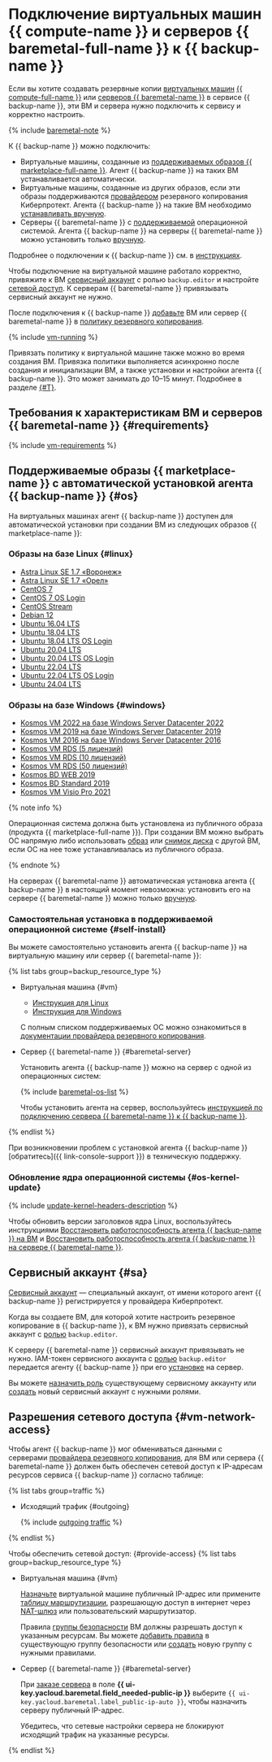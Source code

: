 # Подключение виртуальных машин {{ compute-name }} и серверов {{ baremetal-full-name }} к {{ backup-name }}

Если вы хотите создавать резервные копии [виртуальных машин](../../compute/concepts/vm.md) [{{ compute-full-name }}](../../compute/) или [серверов {{ baremetal-name }}](../../baremetal/concepts/servers.md) в сервисе {{ backup-name }}, эти ВМ и сервера нужно подключить к сервису и корректно настроить.

{% include [baremetal-note](../../_includes/backup/baremetal-note.md) %}

К {{ backup-name }} можно подключить:
* Виртуальные машины, созданные из [поддерживаемых образов {{ marketplace-full-name }}](#os). Агент {{ backup-name }} на таких ВМ устанавливается автоматически.
* Виртуальные машины, созданные из других образов, если эти образы поддерживаются [провайдером](./index.md#providers) резервного копирования Киберпротект. Агента {{ backup-name }} на такие ВМ необходимо [устанавливать вручную](#self-install).
* Серверы {{ baremetal-name }} с [поддерживаемой](#self-install) операционной системой. Агента {{ backup-name }} на серверы {{ baremetal-name }} можно установить только [вручную](#self-install).

Подробнее о подключении к {{ backup-name }} см. в [инструкциях](../operations/index.md).

Чтобы подключение на виртуальной машине работало корректно, привяжите к ВМ [сервисный аккаунт](#sa) с ролью `backup.editor` и настройте [сетевой доступ](#vm-network-access). К серверам {{ baremetal-name }} привязывать сервисный аккаунт не нужно.

После подключения к {{ backup-name }} [добавьте](../operations/policy-vm/attach-and-detach-vm.md#attach-vm) ВМ или сервер {{ baremetal-name }} в [политику резервного копирования](policy.md).

{% include [vm-running](../../_includes/backup/vm-running.md) %}

Привязать политику к виртуальной машине также можно во время создания ВМ. Привязка политики выполняется асинхронно после создания и инициализации ВМ, а также установки и настройки агента {{ backup-name }}. Это может занимать до 10–15 минут. Подробнее в разделе [{#T}](../tutorials/vm-with-backup-policy/index.md).

## Требования к характеристикам ВМ и серверов {{ baremetal-name }} {#requirements}

{% include [vm-requirements](../../_includes/backup/vm-requirements.md) %}

## Поддерживаемые образы {{ marketplace-name }} с автоматической установкой агента {{ backup-name }} {#os}

На виртуальных машинах агент {{ backup-name }} доступен для автоматической установки при создании ВМ из следующих образов {{ marketplace-name }}:

### Образы на базе Linux {#linux}

* [Astra Linux SE 1.7 «Воронеж»](/marketplace/products/astralinux/alse)
* [Astra Linux SE 1.7 «Орел»](/marketplace/products/astralinux/alse-orel)
* [CentOS 7](/marketplace/products/yc/centos-7)
* [CentOS 7 OS Login](/marketplace/products/yc/centos-7-oslogin)
* [CentOS Stream](/marketplace/products/yc/centos-stream-8)
* [Debian 12](/marketplace/products/yc/debian-12)
* [Ubuntu 16.04 LTS](/marketplace/products/yc/ubuntu-16-04-lts)
* [Ubuntu 18.04 LTS](/marketplace/products/yc/ubuntu-18-04-lts)
* [Ubuntu 18.04 LTS OS Login](/marketplace/products/yc/ubuntu-1804-lts-oslogin)
* [Ubuntu 20.04 LTS](/marketplace/products/yc/ubuntu-20-04-lts)
* [Ubuntu 20.04 LTS OS Login](/marketplace/products/yc/ubuntu-2004-lts-oslogin)
* [Ubuntu 22.04 LTS](/marketplace/products/yc/ubuntu-22-04-lts)
* [Ubuntu 22.04 LTS OS Login](/marketplace/products/yc/ubuntu-2204-lts-oslogin)
* [Ubuntu 24.04 LTS](/marketplace/products/yc/ubuntu-2404-lts-oslogin)

### Образы на базе Windows {#windows}

* [Kosmos VM 2022 на базе Windows Server Datacenter 2022](/marketplace/products/fotonsrv/kosmosvm2022)
* [Kosmos VM 2019 на базе Windows Server Datacenter 2019](/marketplace/products/fotonsrv/kosmosvm2019)
* [Kosmos VM 2016 на базе Windows Server Datacenter 2016](/marketplace/products/fotonsrv/kosmosvm2016)
* [Kosmos VM RDS (5 лицензий)](/marketplace/products/fotonsrv/kos-5-rds)
* [Kosmos VM RDS (10 лицензий)](/marketplace/products/fotonsrv/kos-10-rds)
* [Kosmos VM RDS (50 лицензий)](/marketplace/products/fotonsrv/kos-50-rds)
* [Kosmos BD WEB 2019](/marketplace/products/fotonsrv/kosmosbdweb2019)
* [Kosmos BD Standard 2019](/marketplace/products/fotonsrv/kosmosbdstd2019)
* [Kosmos VM Visio Pro 2021](/marketplace/products/fotonsrv/kosmosvisio)

{% note info %}

Операционная система должна быть установлена из публичного образа (продукта {{ marketplace-full-name }}). При создании ВМ можно выбрать ОС напрямую либо использовать [образ](../../compute/concepts/image.md) или [снимок диска](../../compute/concepts/snapshot.md) с другой ВМ, если ОС на нее тоже устанавливалась из публичного образа.

{% endnote %}

На серверах {{ baremetal-name }} автоматическая установка агента {{ backup-name }} в настоящий момент невозможна: установить его на сервере {{ baremetal-name }} можно только [вручную](#self-install).

### Самостоятельная установка в поддерживаемой операционной системе {#self-install}

Вы можете самостоятельно установить агента {{ backup-name }} на виртуальную машину или сервер {{ baremetal-name }}:

{% list tabs group=backup_resource_type %}

- Виртуальная машина {#vm}

  * [Инструкция для Linux](../operations/connect-vm-linux.md)
  * [Инструкция для Windows](../operations/connect-vm-windows.md)

  С полным списком поддерживаемых ОС можно ознакомиться в [документации провайдера резервного копирования](https://docs.cyberprotect.ru/ru-RU/CyberBackupCloud/21.06/user/#supported-operating-systems-and-environments.html).

- Сервер {{ baremetal-name }} {#baremetal-server}

  Установить агента {{ backup-name }} можно на сервер с одной из операционных систем:

  {% include [baremetal-os-list](../../_includes/backup/baremetal-os-list.md) %}

  Чтобы установить агента на сервер, воспользуйтесь [инструкцией по подключению сервера {{ baremetal-name }} к {{ backup-name }}](../operations/backup-baremetal/backup-baremetal.md).

{% endlist %}

При возникновении проблем с установкой агента {{ backup-name }} [обратитесь]({{ link-console-support }}) в техническую поддержку.

### Обновление ядра операционной системы {#os-kernel-update}

{% include [update-kernel-headers-description](../../_includes/backup/operations/update-kernel-headers-description.md) %}

Чтобы обновить версии заголовков ядра Linux, воспользуйтесь инструкциями [Восстановить работоспособность агента {{ backup-name }} на ВМ](../operations/update-backup-agent.md#restore-agent) и [Восстановить работоспособность агента {{ backup-name }} на сервере {{ baremetal-name }}](../operations/backup-baremetal/restore-agent.md).

## Сервисный аккаунт {#sa}

[Сервисный аккаунт](../../iam/concepts/users/service-accounts.md) — специальный аккаунт, от имени которого агент {{ backup-name }} регистрируется у провайдера Киберпротект.

Когда вы создаете ВМ, для которой хотите настроить резервное копирование в {{ backup-name }}, к ВМ нужно привязать сервисный аккаунт с [ролью](../security/index.md#backup-editor) `backup.editor`.

К серверу {{ baremetal-name }} сервисный аккаунт привязывать не нужно. IAM-токен сервисного аккаунта с [ролью](../security/index.md#backup-editor) `backup.editor` передается агенту {{ backup-name }} при его [установке](../operations/backup-baremetal/backup-baremetal.md#agent-install) на сервер.

Вы можете [назначить роль](../../iam/operations/sa/assign-role-for-sa.md) существующему сервисному аккаунту или [создать](../../iam/operations/sa/create.md) новый сервисный аккаунт с нужными ролями.

## Разрешения сетевого доступа {#vm-network-access}

Чтобы агент {{ backup-name }} мог обмениваться данными с серверами [провайдера резервного копирования](index.md#providers), для ВМ или сервера {{ baremetal-name }} должен быть обеспечен сетевой доступ к IP-адресам ресурсов сервиса {{ backup-name }} согласно таблице:

{% list tabs group=traffic %}

- Исходящий трафик {#outgoing}

  {% include [outgoing traffic](../../_includes/backup/outgoing-rules.md) %}

{% endlist %}

Чтобы обеспечить сетевой доступ:
{#provide-access}
{% list tabs group=backup_resource_type %}

- Виртуальная машина {#vm}

  [Назначьте](../../compute/operations/vm-control/vm-attach-public-ip.md) виртуальной машине публичный IP-адрес или примените [таблицу маршрутизации](../../vpc/concepts/routing.md#rt-vm), разрешающую доступ в интернет через [NAT-шлюз](../../vpc/concepts/gateways.md) или пользовательский маршрутизатор.

  Правила [группы безопасности](../../vpc/concepts/security-groups.md) ВМ должны разрешать доступ к указанным ресурсам. Вы можете [добавить правила](../../vpc/operations/security-group-add-rule.md) в существующую группу безопасности или [создать](../../vpc/operations/security-group-create.md) новую группу с нужными правилами.

- Сервер {{ baremetal-name }} {#baremetal-server}

  При [заказе сервера](../../baremetal/operations/servers/server-lease.md) в поле **{{ ui-key.yacloud.baremetal.field_needed-public-ip }}** выберите `{{ ui-key.yacloud.baremetal.label_public-ip-auto }}`, чтобы назначить серверу публичный IP-адрес.

  Убедитесь, что сетевые настройки сервера не блокируют исходящий трафик на указанные ресурсы.

{% endlist %}
